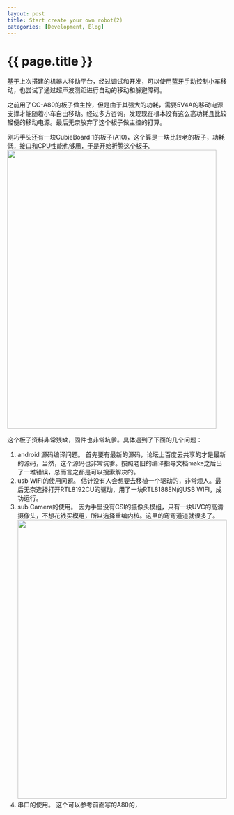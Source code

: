 ```yaml
---
layout: post
title: Start create your own robot(2)
categories: [Development, Blog]
---
```


{{ page.title }}
================
基于上次搭建的机器人移动平台，经过调试和开发，可以使用蓝牙手动控制小车移动，也尝试了通过超声波测距进行自动的移动和躲避障碍。

之前用了CC-A80的板子做主控，但是由于其强大的功耗，需要5V4A的移动电源支撑才能随着小车自由移动。经过多方咨询，发现现在根本没有这么高功耗且比较轻便的移动电源。最后无奈放弃了这个板子做主控的打算。

刚巧手头还有一块CubieBoard 1的板子(A10)，这个算是一块比较老的板子，功耗低，接口和CPU性能也够用，于是开始折腾这个板子。
<image src="http://gqjjqg.github.io/images/IMG_20150616_181156.jpg" width="480" height="640" />

这个板子资料非常残缺，固件也非常坑爹。具体遇到了下面的几个问题：
1. android 源码编译问题。
	首先要有最新的源码，论坛上百度云共享的才是最新的源码，当然，这个源码也非常坑爹。按照老旧的编译指导文档make之后出了一堆错误，总而言之都是可以搜索解决的。
2. usb WIFI的使用问题。
	估计没有人会想要去移植一个驱动的，非常烦人。最后无奈选择打开RTL8192CU的驱动，用了一块RTL8188EN的USB WIFI，成功运行。
3. sub Camera的使用。
	因为手里没有CSI的摄像头模组，只有一块UVC的高清摄像头，不想花钱买模组，所以选择重编内核。这里的弯弯道道就很多了。
	<image src="http://gqjjqg.github.io/images/IMG_20150616_181213.jpg" width="480" height="640" />
4.  串口的使用。
	这个可以参考前面写的A80的，


